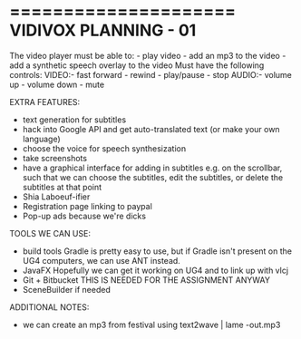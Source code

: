 =====================
VIDIVOX PLANNING - 01
=====================

The video player must be able to:
	- play video
	- add an mp3 to the video
	- add a synthetic speech overlay to the video
Must have the following controls:
  VIDEO:- fast forward
	- rewind
	- play/pause
	- stop
  AUDIO:- volume up
	- volume down
	- mute

EXTRA FEATURES:
 - text generation for subtitles
 - hack into Google API and get auto-translated text
 	(or make your own language)
 - choose the voice for speech synthesization
 - take screenshots
 - have a graphical interface for adding in subtitles
	e.g. on the scrollbar, such that we can choose the subtitles,
		edit the subtitles, or delete the subtitles at that point
 - Shia Laboeuf-ifier
 - Registration page linking to paypal
 - Pop-up ads because we're dicks

TOOLS WE CAN USE:
 - build tools
	Gradle is pretty easy to use, but if Gradle isn't present on the UG4
	computers, we can use ANT instead.
 - JavaFX
	Hopefully we can get it working on UG4 and to link up with vlcj
 - Git + Bitbucket
	THIS IS NEEDED FOR THE ASSIGNMENT ANYWAY
 - SceneBuilder
	if needed

ADDITIONAL NOTES:
 - we can create an mp3 from festival using
	text2wave | lame -out.mp3